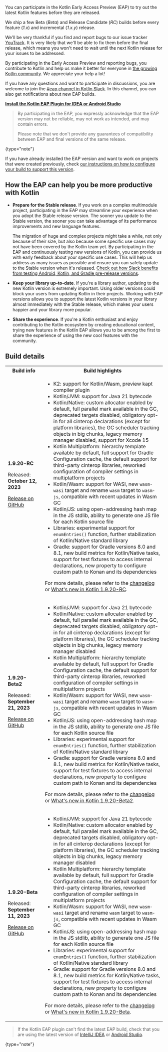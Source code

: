 [//]: # (title: Participate in the Kotlin Early Access Preview)

You can participate in the Kotlin Early Access Preview (EAP) to try out the latest Kotlin features before they are released.

We ship a few Beta (_Beta_) and Release Candidate (_RC_) builds before every feature (_1.x_) and incremental (_1.x.y_) release. 

We'll be very thankful if you find and report bugs to our issue tracker [YouTrack](https://kotl.in/issue). 
It is very likely that we'll be able to fix them before the final release, which means you won't need to wait until the next Kotlin release for your issues to be addressed. 

By participating in the Early Access Preview and reporting bugs, you contribute to Kotlin and help us make it better 
for everyone in [the growing Kotlin community](https://kotlinlang.org/community/). We appreciate your help a lot! 

If you have any questions and want to participate in discussions, you are welcome to join the [#eap channel in Kotlin Slack](https://app.slack.com/client/T09229ZC6/C0KLZSCHF). 
In this channel, you can also get notifications about new EAP builds.

**[Install the Kotlin EAP Plugin for IDEA or Android Studio](install-eap-plugin.md)**

> By participating in the EAP, you expressly acknowledge that the EAP version may not be reliable, may not work as intended, and may contain errors.
>
> Please note that we don't provide any guarantees of compatibility between EAP and final versions of the same release. 
>
{type="note"}

If you have already installed the EAP version and want to work on projects that were created previously, 
check [our instructions on how to configure your build to support this version](configure-build-for-eap.md). 

## How the EAP can help you be more productive with Kotlin

* **Prepare for the Stable release**. If you work on a complex multimodule project, participating in the EAP may streamline your experience when you adopt the Stable release version. The sooner you update to the Stable version, the sooner you can take advantage of its performance improvements and new language features. 

  The migration of huge and complex projects might take a while, not only because of their size, but also because some specific use cases may not have been covered by the Kotlin team yet. By participating in the EAP and continuously testing new versions of Kotlin, you can provide us with early feedback about your specific use cases. This will help us address as many issues as possible and ensure you can safely update to the Stable version when it's released. [Check out how Slack benefits from testing Android, Kotlin, and Gradle pre-release versions](https://slack.engineering/shadow-jobs/).
* **Keep your library up-to-date**. If you're a library author, updating to the new Kotlin version is extremely important. Using older versions could block your users from updating Kotlin in their projects. Working with EAP versions allows you to support the latest Kotlin versions in your library almost immediately with the Stable release, which makes your users happier and your library more popular.
* **Share the experience**. If you're a Kotlin enthusiast and enjoy contributing to the Kotlin ecosystem by creating educational content, trying new features in the Kotlin EAP allows you to be among the first to share the experience of using the new cool features with the community.

## Build details

<!-- _No preview versions are currently available._ -->

<table>
    <tr>
        <th>Build info</th>
        <th>Build highlights</th>
    </tr>
    <tr>
        <td><strong>1.9.20-RC</strong>
            <p>Released: <strong>October 12, 2023</strong></p>
            <p><a href="https://github.com/JetBrains/kotlin/releases/tag/v1.9.20-RC" target="_blank">Release on GitHub</a></p>
        </td>
        <td>
             <ul>
                 <li>K2: support for Kotlin/Wasm, preview kapt compiler plugin</li>
                 <li>Kotlin/JVM: support for Java 21 bytecode</li>
                 <li>Kotlin/Native: custom allocator enabled by default, full parallel mark available in the GC, deprecated targets disabled, obligatory opt-in for all cinterop declarations (except for platform libraries), the GC scheduler tracking objects in big chunks, legacy memory manager disabled, support for Xcode 15</li>
                 <li>Kotlin Multiplatform: hierarchy template available by default, full support for Gradle Configuration cache, the default support for third-party cinterop libraries, reworked configuration of compiler settings in multiplatform projects</li>
                 <li>Kotlin/Wasm: support for WASI, new <code>wasm-wasi</code> target and rename <code>wasm</code> target to <code>wasm-js</code>, compatible with recent updates in Wasm GC</li>
                 <li>Kotlin/JS: using open-addressing hash map in the JS stdlib, ability to generate one JS file for each Kotlin source file</li>
                 <li>Libraries: experimental support for <code>enumEntries()</code> function, further stabilization of Kotlin/Native standard library</li>
                 <li>Gradle: support for Gradle versions 8.0 and 8.1, new build metrics for Kotlin/Native tasks, support for test fixtures to access internal declarations, new property to configure custom path to Konan and its dependencies</li>
            </ul>
            <p>For more details, please refer to the <a href="https://github.com/JetBrains/kotlin/releases/tag/v1.9.20-RC">changelog</a> or <a href="whatsnew-eap.md">What's new in Kotlin 1.9.20-RC</a>.</p>
        </td>
    </tr>
    <tr>
        <td><strong>1.9.20-Beta2</strong>
            <p>Released: <strong>September 21, 2023</strong></p>
            <p><a href="https://github.com/JetBrains/kotlin/releases/tag/v1.9.20-Beta2" target="_blank">Release on GitHub</a></p>
        </td>
        <td>
             <ul>
                 <li>Kotlin/JVM: support for Java 21 bytecode</li>
                 <li>Kotlin/Native: custom allocator enabled by default, full parallel mark available in the GC, deprecated targets disabled, obligatory opt-in for all cinterop declarations (except for platform libraries), the GC scheduler tracking objects in big chunks, legacy memory manager disabled</li>
                 <li>Kotlin Multiplatform: hierarchy template available by default, full support for Gradle Configuration cache, the default support for third-party cinterop libraries, reworked configuration of compiler settings in multiplatform projects</li>
                 <li>Kotlin/Wasm: support for WASI, new <code>wasm-wasi</code> target and rename <code>wasm</code> target to <code>wasm-js</code>, compatible with recent updates in Wasm GC</li>
                 <li>Kotlin/JS: using open-addressing hash map in the JS stdlib, ability to generate one JS file for each Kotlin source file</li>
                 <li>Libraries: experimental support for <code>enumEntries()</code> function, further stabilization of Kotlin/Native standard library</li>
                 <li>Gradle: support for Gradle versions 8.0 and 8.1, new build metrics for Kotlin/Native tasks, support for test fixtures to access internal declarations, new property to configure custom path to Konan and its dependencies</li>
            </ul>
            <p>For more details, please refer to the <a href="https://github.com/JetBrains/kotlin/releases/tag/v1.9.20-Beta2">changelog</a> or <a href="whatsnew-eap.md">What's new in Kotlin 1.9.20-Beta2</a>.</p>
        </td>
    </tr>
    <tr>
        <td><strong>1.9.20-Beta</strong>
            <p>Released: <strong>September 11, 2023</strong></p>
            <p><a href="https://github.com/JetBrains/kotlin/releases/tag/v1.9.20-Beta" target="_blank">Release on GitHub</a></p>
        </td>
        <td>
             <ul>
                 <li>Kotlin/JVM: support for Java 21 bytecode</li>
                 <li>Kotlin/Native: custom allocator enabled by default, full parallel mark available in the GC, deprecated targets disabled, obligatory opt-in for all cinterop declarations (except for platform libraries), the GC scheduler tracking objects in big chunks, legacy memory manager disabled</li>
                 <li>Kotlin Multiplatform: hierarchy template available by default, full support for Gradle Configuration cache, the default support for third-party cinterop libraries, reworked configuration of compiler settings in multiplatform projects</li>
                 <li>Kotlin/Wasm: support for WASI, new <code>wasm-wasi</code> target and rename <code>wasm</code> target to <code>wasm-js</code>, compatible with recent updates in Wasm GC</li>
                 <li>Kotlin/JS: using open-addressing hash map in the JS stdlib, ability to generate one JS file for each Kotlin source file</li>
                 <li>Libraries: experimental support for <code>enumEntries()</code> function, further stabilization of Kotlin/Native standard library</li>
                 <li>Gradle: support for Gradle versions 8.0 and 8.1, new build metrics for Kotlin/Native tasks, support for test fixtures to access internal declarations, new property to configure custom path to Konan and its dependencies</li>
            </ul>
            <p>For more details, please refer to the <a href="https://github.com/JetBrains/kotlin/releases/tag/v1.9.20-Beta">changelog</a> or <a href="whatsnew-eap.md">What's new in Kotlin 1.9.20-Beta</a>.</p>
        </td>
    </tr>
</table>

> If the Kotlin EAP plugin can't find the latest EAP build, check that you are using the latest version of [IntelliJ IDEA](https://www.jetbrains.com/help/idea/update.html) or [Android Studio](https://developer.android.com/studio/intro/update).
>
{type="note"}